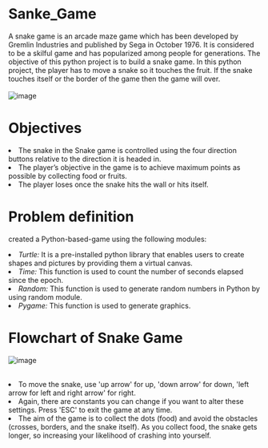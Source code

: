 # Sanke_Game

A snake game is an arcade maze game which has been developed by Gremlin Industries and published by Sega in October 1976. It is considered to be a skilful game and has popularized among people for generations. The objective of this python project is to build a snake game. In this python project, the player has to move a snake so it touches the fruit. If the snake touches itself or the border of the game then the game will over.
<br>
<br>
![image](https://user-images.githubusercontent.com/42868166/134523589-8bfbd73e-21db-413f-9cf0-8410572aa48c.png)
<br>

# Objectives

<li>The snake in the Snake game is controlled using the four direction buttons relative to the direction it is headed in.</li>
<li>The player’s objective in the game is to achieve maximum points as possible by collecting food or fruits.</li>
<li>The player loses once the snake hits the wall or hits itself.</li>

# Problem definition

created a Python-based-game using the following modules: 

<li><em>Turtle:</em> It is a pre-installed python library that enables users to create shapes and pictures by providing them a virtual canvas. </li>
<li><em>Time:</em> This function is used to count the number of seconds elapsed since the epoch. </li>
<li><em>Random:</em> This function is used to generate random numbers in Python by using random module. </li>
<li><em>Pygame:</em> This function is used to generate graphics. </li>

# Flowchart of Snake Game

![image](https://user-images.githubusercontent.com/42868166/134525315-392482db-d8a8-41ad-b86d-51db61c2f8f2.png)
<br>
<br>

<li>To move the snake, use 'up arrow' for up, 'down arrow' for down, 'left arrow for left and right arrow' for right.</li>
<li>Again, there are constants you can change if you want to alter these settings. Press 'ESC' to exit the game at any time.</li>
<li>The aim of the game is to collect the dots (food) and avoid the obstacles (crosses, borders, and the snake itself). As you collect food, the snake gets longer, so increasing your likelihood of crashing into yourself.
</li>
